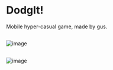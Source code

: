 # DodgIt!
Mobile hyper-casual game, made by gus.

##
![image](https://user-images.githubusercontent.com/105249607/222624545-c0c65298-cce1-4943-82ec-a755daf8f386.png)

##
![image](https://user-images.githubusercontent.com/105249607/222624513-25a226be-74f5-4bce-af9c-6369f2bbf357.png)
